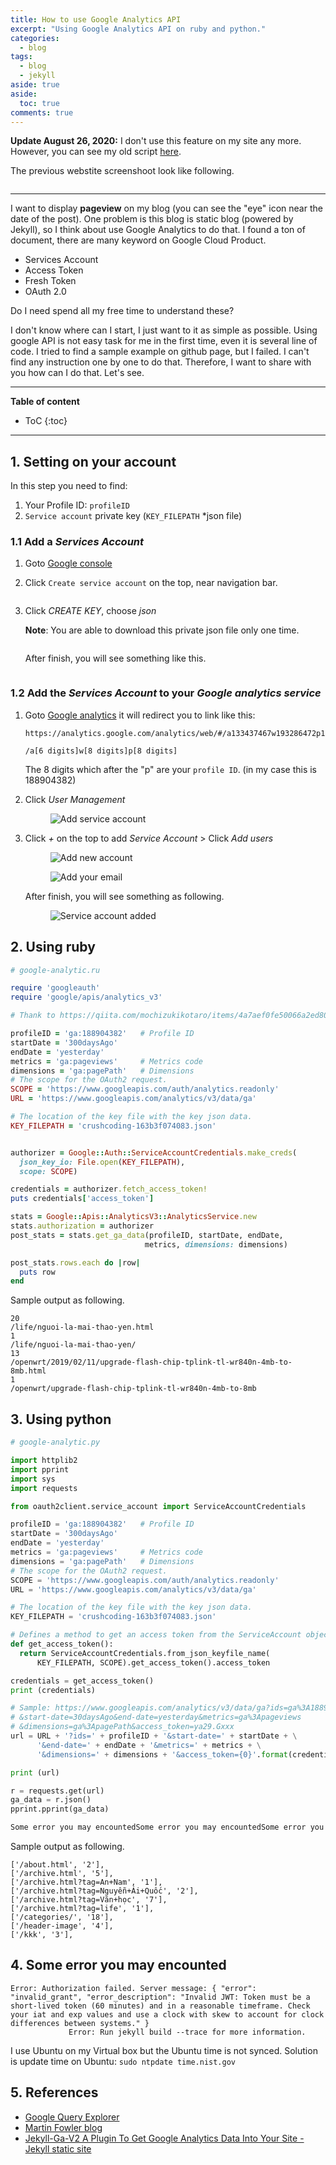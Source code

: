 ```yaml
---
title: How to use Google Analytics API
excerpt: "Using Google Analytics API on ruby and python."
categories:
  - blog
tags: 
  - blog
  - jekyll
aside: true
aside:
  toc: true
comments: true
---
```


**Update August 26, 2020:** I don't use this feature on my site any more. However, you can see my old script [here](https://github.com/tuyenld/tuyenld.github.io/blob/dev/_plugins/jekyll-ga-v2.rb).

The previous webstite screenshoot look like following.

<figure class="align-center">
  <img src="https://i.imgur.com/IjOjdmK.png" alt="">
</figure>

-------

I want to display **pageview** on my blog (you can see the "eye" icon near the date of the post). One problem is this blog is static blog (powered by Jekyll), so I think about use Google Analytics to do that. I found a ton of document, there are many keyword on Google Cloud Product.
* Services Account
* Access Token
* Fresh Token
* OAuth 2.0


Do I need spend all my free time to understand these?

I don't know where can I start, I just want to it as simple as possible.
Using google API is not easy task for me in the first time, even it is several line of code. I tried to find a sample example on github page, but I failed. I can't find any instruction one by one to do that. Therefore, I want to share with you how can I do that. Let's see.

----
**Table of content**
* ToC
{:toc}
----

## 1. Setting on your account
In this step you need to find:
1. Your Profile ID: `profileID`
2. `Service account` private key (`KEY_FILEPATH` \*json file)

### 1.1 Add a *Services Account*
1. Goto [Google console](https://console.developers.google.com/iam-admin/serviceaccounts?supportedpurview=project)
2. Click `Create service account` on the top, near navigation bar.
    <figure class="align-center">
      <img src="{{ site.cloudinaryurl }}2019-07-06-how-to-use-google-analytics-api/add-service-acc.jpg" alt="">
    </figure>

3. Click *CREATE KEY*, choose *json*

    **Note**: You are able to download this private json file only one time.

    <figure class="align-center">
      <img src="{{ site.cloudinaryurl }}2019-07-06-how-to-use-google-analytics-api/json-key-service-acc.jpg" alt="">
    </figure>

    After finish, you will see something like this.

    <figure class="align-center">
      <img src="{{ site.cloudinaryurl }}2019-07-06-how-to-use-google-analytics-api/add-service-finish.jpg" alt="">
    </figure>

### 1.2 Add the *Services Account* to your *Google analytics service*

1. Goto [Google analytics](https://analytics.google.com/analytics/web/)
    it will redirect you to link like this:

    ```
    https://analytics.google.com/analytics/web/#/a133437467w193286472p188904382/admin/account/settings

    /a[6 digits]w[8 digits]p[8 digits]
    ```
    The 8 digits which after the "p" are your `profile ID`. (in my case this is 188904382)

2. Click *User Management*
    <figure class="align-center">
      <img src="{{ site.cloudinaryurl }}2019-07-06-how-to-use-google-analytics-api/add-service-acc-to-google-api-service.jpg" alt="Add service account">
    </figure>

3. Click *+* on the top to add *Service Account* > Click *Add users*
    <figure class="align-center">
      <img src="{{ site.cloudinaryurl }}2019-07-06-how-to-use-google-analytics-api/click-plus-symbol-to-add-new-acc.jpg" alt="Add new account">
    </figure>
    <figure class="align-center">
      <img src="{{ site.cloudinaryurl }}2019-07-06-how-to-use-google-analytics-api/add-your-email.jpg" alt="Add your email">
    </figure>

    After finish, you will see something as following.
    <figure class="align-center">
      <img src="{{ site.cloudinaryurl }}2019-07-06-how-to-use-google-analytics-api/add-service-acc-to-analytics-finish.jpg" alt="Service account added">
    </figure>

## 2. Using ruby

```ruby
# google-analytic.ru 

require 'googleauth'
require 'google/apis/analytics_v3'

# Thank to https://qiita.com/mochizukikotaro/items/4a7aef0fe50066a2ed80

profileID = 'ga:188904382'   # Profile ID 
startDate = '300daysAgo'
endDate = 'yesterday'
metrics = 'ga:pageviews'     # Metrics code
dimensions = 'ga:pagePath'   # Dimensions
# The scope for the OAuth2 request.
SCOPE = 'https://www.googleapis.com/auth/analytics.readonly'
URL = 'https://www.googleapis.com/analytics/v3/data/ga'

# The location of the key file with the key json data.
KEY_FILEPATH = 'crushcoding-163b3f074083.json'


authorizer = Google::Auth::ServiceAccountCredentials.make_creds(
  json_key_io: File.open(KEY_FILEPATH),
  scope: SCOPE)

credentials = authorizer.fetch_access_token!
puts credentials['access_token']

stats = Google::Apis::AnalyticsV3::AnalyticsService.new
stats.authorization = authorizer
post_stats = stats.get_ga_data(profileID, startDate, endDate, 
                              metrics, dimensions: dimensions)

post_stats.rows.each do |row|
  puts row
end
```
Sample output as following.
```
20
/life/nguoi-la-mai-thao-yen.html
1
/life/nguoi-la-mai-thao-yen/
13
/openwrt/2019/02/11/upgrade-flash-chip-tplink-tl-wr840n-4mb-to-8mb.html
1
/openwrt/upgrade-flash-chip-tplink-tl-wr840n-4mb-to-8mb
```

## 3. Using python

```py
# google-analytic.py

import httplib2
import pprint
import sys
import requests

from oauth2client.service_account import ServiceAccountCredentials

profileID = 'ga:188904382'   # Profile ID 
startDate = '300daysAgo'
endDate = 'yesterday'
metrics = 'ga:pageviews'     # Metrics code
dimensions = 'ga:pagePath'   # Dimensions
# The scope for the OAuth2 request.
SCOPE = 'https://www.googleapis.com/auth/analytics.readonly'
URL = 'https://www.googleapis.com/analytics/v3/data/ga'

# The location of the key file with the key json data.
KEY_FILEPATH = 'crushcoding-163b3f074083.json'

# Defines a method to get an access token from the ServiceAccount object.
def get_access_token():
  return ServiceAccountCredentials.from_json_keyfile_name(
      KEY_FILEPATH, SCOPE).get_access_token().access_token

credentials = get_access_token()
print (credentials)

# Sample: https://www.googleapis.com/analytics/v3/data/ga?ids=ga%3A188904382
# &start-date=30daysAgo&end-date=yesterday&metrics=ga%3Apageviews
# &dimensions=ga%3ApagePath&access_token=ya29.Gxxx
url = URL + '?ids=' + profileID + '&start-date=' + startDate + \
      '&end-date=' + endDate + '&metrics=' + metrics + \
      '&dimensions=' + dimensions + '&access_token={0}'.format(credentials)

print (url)

r = requests.get(url)
ga_data = r.json()
pprint.pprint(ga_data)

Some error you may encountedSome error you may encountedSome error you may encountedSome error you may encountedSome error you may encounted
```

Sample output as following.
```
['/about.html', '2'],
['/archive.html', '5'],
['/archive.html?tag=An+Nam', '1'],
['/archive.html?tag=Nguyễn+Ái+Quốc', '2'],
['/archive.html?tag=Văn+học', '7'],
['/archive.html?tag=life', '1'],
['/categories/', '18'],
['/header-image', '4'],
['/kkk', '3'],
```

## 4. Some error you may encounted

```
Error: Authorization failed. Server message: { "error": "invalid_grant", "error_description": "Invalid JWT: Token must be a short-lived token (60 minutes) and in a reasonable timeframe. Check your iat and exp values and use a clock with skew to account for clock differences between systems." }
             Error: Run jekyll build --trace for more information.
```
I use Ubuntu on my Virtual box but the Ubuntu time is not synced. Solution is update time on Ubuntu: `sudo ntpdate time.nist.gov`

## 5. References
- [Google Query Explorer](https://ga-dev-tools.appspot.com/query-explorer/?csw=1)
- [Martin Fowler blog](https://martinfowler.com/articles/command-line-google.html)
- [Jekyll-Ga-V2 A Plugin To Get Google Analytics Data Into Your Site - Jekyll static site](https://z3nth10n.net/en/2019/03/22/jekyll-ga-v2-plugin-to-get-google-analytics-data-into-your-site)